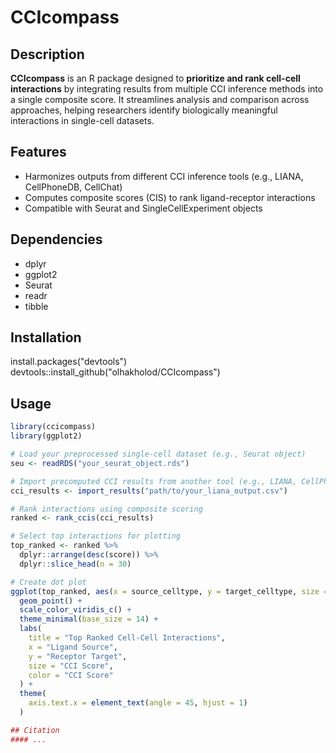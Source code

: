# CCIcompass

## Description
**CCIcompass** is an R package designed to **prioritize and rank cell-cell interactions** by integrating results from multiple CCI inference methods into a single composite score. It streamlines analysis and comparison across approaches, helping researchers identify biologically meaningful interactions in single-cell datasets.

## Features
- Harmonizes outputs from different CCI inference tools (e.g., LIANA, CellPhoneDB, CellChat)
- Computes composite scores (CIS) to rank ligand-receptor interactions
- Compatible with Seurat and SingleCellExperiment objects

## Dependencies
- dplyr
- ggplot2
- Seurat
- readr
- tibble

## Installation
install.packages("devtools")
devtools::install_github("olhakholod/CCIcompass")

## Usage
```r
library(ccicompass)
library(ggplot2)

# Load your preprocessed single-cell dataset (e.g., Seurat object)
seu <- readRDS("your_seurat_object.rds")

# Import precomputed CCI results from another tool (e.g., LIANA, CellPhoneDB)
cci_results <- import_results("path/to/your_liana_output.csv")

# Rank interactions using composite scoring
ranked <- rank_ccis(cci_results)

# Select top interactions for plotting
top_ranked <- ranked %>%
  dplyr::arrange(desc(score)) %>%
  dplyr::slice_head(n = 30)

# Create dot plot
ggplot(top_ranked, aes(x = source_celltype, y = target_celltype, size = score, color = score)) +
  geom_point() +
  scale_color_viridis_c() +
  theme_minimal(base_size = 14) +
  labs(
    title = "Top Ranked Cell-Cell Interactions",
    x = "Ligand Source",
    y = "Receptor Target",
    size = "CCI Score",
    color = "CCI Score"
  ) +
  theme(
    axis.text.x = element_text(angle = 45, hjust = 1)
  )

## Citation
#### ...
